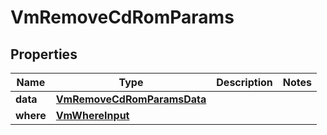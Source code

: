 

# VmRemoveCdRomParams


## Properties

Name | Type | Description | Notes
------------ | ------------- | ------------- | -------------
**data** | [**VmRemoveCdRomParamsData**](VmRemoveCdRomParamsData.md) |  | 
**where** | [**VmWhereInput**](VmWhereInput.md) |  | 



